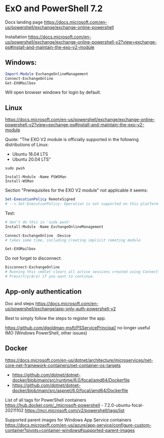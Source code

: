 #  ExO and PowerShell 7.2

Docs landing page
https://docs.microsoft.com/en-us/powershell/exchange/exchange-online-powershell

Installation
https://docs.microsoft.com/en-us/powershell/exchange/exchange-online-powershell-v2?view=exchange-ps#install-and-maintain-the-exo-v2-module

## Windows:

```powershell
Import-Module ExchangeOnlineManagement
Connect-ExchangeOnline
Get-EXOMailbox
```

Will open browser windows for login by default.

## Linux

https://docs.microsoft.com/en-us/powershell/exchange/exchange-online-powershell-v2?view=exchange-ps#install-and-maintain-the-exo-v2-module

Quote: "The EXO V2 module is officially supported in the following distributions of Linux:

* Ubuntu 18.04 LTS
* Ubuntu 20.04 LTS"

```
sudo pwsh

Install-Module -Name PSWSMan
Install-WSMan
```

Section "Prerequisites for the EXO V2 module" not applicable it seems:

```powershell
Set-ExecutionPolicy RemoteSigned
# --> Set-ExecutionPolicy: Operation is not supported on this platform.
```

Test:

```powershell
# don't do this in 'sudo pwsh'
Install-Module -Name ExchangeOnlineManagement

Connect-ExchangeOnline -Device
# takes some time, including Creating implicit remoting module

Get-EXOMailbox
```

Do not forget to disconnect:

```powershell
Disconnect-ExchangeOnline
# Running this cmdlet clears all active sessions created using Connect-ExchangeOnline or Connect-IPPSSession.
# Press(Y/y/A/a) if you want to continue.
```


## App-only authentication

Doc and steps https://docs.microsoft.com/en-us/powershell/exchange/app-only-auth-powershell-v2

Best to simply follow the steps to register the app.

https://github.com/dgoldman-msft/PSServicePrincipal/ no longer useful IMO (Windows PowerShell, other issues)


## Docker

https://docs.microsoft.com/en-us/dotnet/architecture/microservices/net-core-net-framework-containers/net-container-os-targets

* https://github.com/dotnet/dotnet-docker/blob/main/src/runtime/6.0/focal/amd64/Dockerfile
* https://github.com/dotnet/dotnet-docker/blob/main/src/aspnet/6.0/focal/amd64/Dockerfile

List of all tags for PowerShell containers
https://hub.docker.com/_/microsoft-powershell - 7.2.0-ubuntu-focal-20211102
https://mcr.microsoft.com/v2/powershell/tags/list

Supported parent images for Windows App Service containers
https://docs.microsoft.com/en-us/azure/app-service/configure-custom-container?pivots=container-windows#supported-parent-images